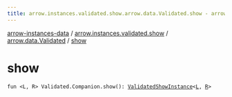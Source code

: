 ```yaml
---
title: arrow.instances.validated.show.arrow.data.Validated.show - arrow-instances-data
---
```


[arrow-instances-data](../../index.html) / [arrow.instances.validated.show](../index.html) / [arrow.data.Validated](index.html) / [show](./show.html)

# show

`fun <L, R> Validated.Companion.show(): `[`ValidatedShowInstance`](../../arrow.instances/-validated-show-instance/index.html)`<`[`L`](show.html#L)`, `[`R`](show.html#R)`>`